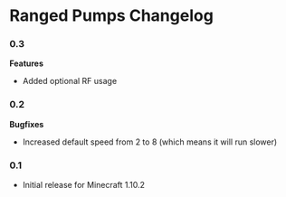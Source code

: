 # Ranged Pumps Changelog

### 0.3
**Features**
- Added optional RF usage

### 0.2
**Bugfixes**
- Increased default speed from 2 to 8 (which means it will run slower)

### 0.1
- Initial release for Minecraft 1.10.2